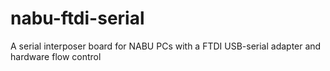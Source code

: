 # nabu-ftdi-serial
A serial interposer board for NABU PCs with a FTDI USB-serial adapter and hardware flow control
